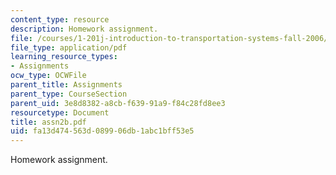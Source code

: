 ```yaml
---
content_type: resource
description: Homework assignment.
file: /courses/1-201j-introduction-to-transportation-systems-fall-2006/fa13d474563d089906db1abc1bff53e5_assn2b.pdf
file_type: application/pdf
learning_resource_types:
- Assignments
ocw_type: OCWFile
parent_title: Assignments
parent_type: CourseSection
parent_uid: 3e8d8382-a8cb-f639-91a9-f84c28fd8ee3
resourcetype: Document
title: assn2b.pdf
uid: fa13d474-563d-0899-06db-1abc1bff53e5
---
```

Homework assignment.

